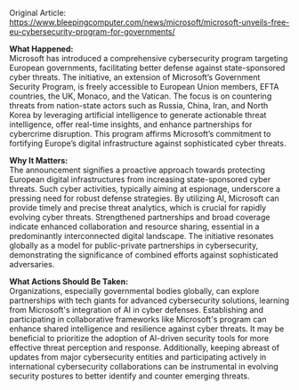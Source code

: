 Original Article: https://www.bleepingcomputer.com/news/microsoft/microsoft-unveils-free-eu-cybersecurity-program-for-governments/

**What Happened:**  
Microsoft has introduced a comprehensive cybersecurity program targeting European governments, facilitating better defense against state-sponsored cyber threats. The initiative, an extension of Microsoft’s Government Security Program, is freely accessible to European Union members, EFTA countries, the UK, Monaco, and the Vatican. The focus is on countering threats from nation-state actors such as Russia, China, Iran, and North Korea by leveraging artificial intelligence to generate actionable threat intelligence, offer real-time insights, and enhance partnerships for cybercrime disruption. This program affirms Microsoft’s commitment to fortifying Europe’s digital infrastructure against sophisticated cyber threats.

**Why It Matters:**  
The announcement signifies a proactive approach towards protecting European digital infrastructures from increasing state-sponsored cyber threats. Such cyber activities, typically aiming at espionage, underscore a pressing need for robust defense strategies. By utilizing AI, Microsoft can provide timely and precise threat analytics, which is crucial for rapidly evolving cyber threats. Strengthened partnerships and broad coverage indicate enhanced collaboration and resource sharing, essential in a predominantly interconnected digital landscape. The initiative resonates globally as a model for public-private partnerships in cybersecurity, demonstrating the significance of combined efforts against sophisticated adversaries.

**What Actions Should Be Taken:**  
Organizations, especially governmental bodies globally, can explore partnerships with tech giants for advanced cybersecurity solutions, learning from Microsoft's integration of AI in cyber defenses. Establishing and participating in collaborative frameworks like Microsoft's program can enhance shared intelligence and resilience against cyber threats. It may be beneficial to prioritize the adoption of AI-driven security tools for more effective threat perception and response. Additionally, keeping abreast of updates from major cybersecurity entities and participating actively in international cybersecurity collaborations can be instrumental in evolving security postures to better identify and counter emerging threats.